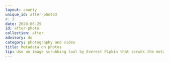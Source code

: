 ```yaml
---
layout: county 
unique_id: after-photo3
#: 3
date: 2020-06-25
id: after-photo
collection: after
advisory: do
category: photography and video
title: Metadata on photos
tip: Use an image scrubbing tool by Everest Pipkin that scrubs the metadata and paints over by blurring faces and identificable features
---
```

